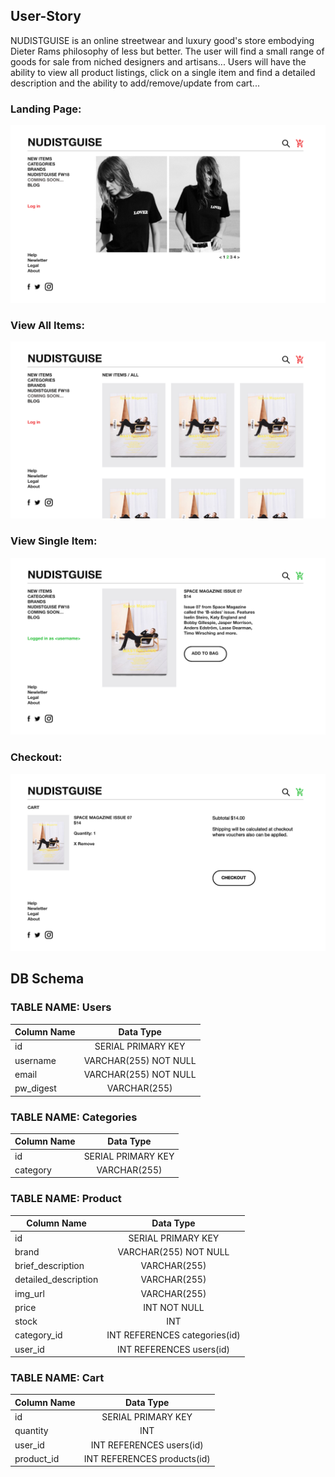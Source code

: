 ## User-Story
NUDISTGUISE is an online streetwear and luxury good's store embodying Dieter Rams philosophy of less but better. The user will find a small range of goods for sale from niched designers and artisans... Users will have the ability to view all product listings, click on a single item and find a detailed description and the ability to add/remove/update from cart...

### Landing Page:
![wireframe](./img/nudistguise-landing-page.png)
### View All Items:
![wireframe](./img/nudistguise-view-all.png)
### View Single Item:
![wireframe](./img/nudistguise-view-one.png)
### Checkout:
![wireframe](./img/nudistguise-checkout.png)

## DB Schema

### TABLE NAME: Users
| Column Name | Data Type |
| -- | :---: |
| id | SERIAL PRIMARY KEY |
| username | VARCHAR(255) NOT NULL |
| email | VARCHAR(255) NOT NULL |
| pw_digest | VARCHAR(255)

### TABLE NAME: Categories
| Column Name | Data Type |
| -- | :---: |
| id | SERIAL PRIMARY KEY |
| category | VARCHAR(255) |

### TABLE NAME: Product
| Column Name | Data Type |
| -- | :---: |
| id | SERIAL PRIMARY KEY |
| brand | VARCHAR(255) NOT NULL |
| brief_description | VARCHAR(255) |
| detailed_description | VARCHAR(255) |
| img_url | VARCHAR(255) |
| price | INT NOT NULL |
| stock | INT |
| category_id | INT REFERENCES categories(id) |
| user_id | INT REFERENCES users(id) |

### TABLE NAME: Cart
| Column Name | Data Type |
| -- | :---: |
| id | SERIAL PRIMARY KEY |
| quantity | INT |
| user_id | INT REFERENCES users(id) |
| product_id | INT REFERENCES products(id) |
